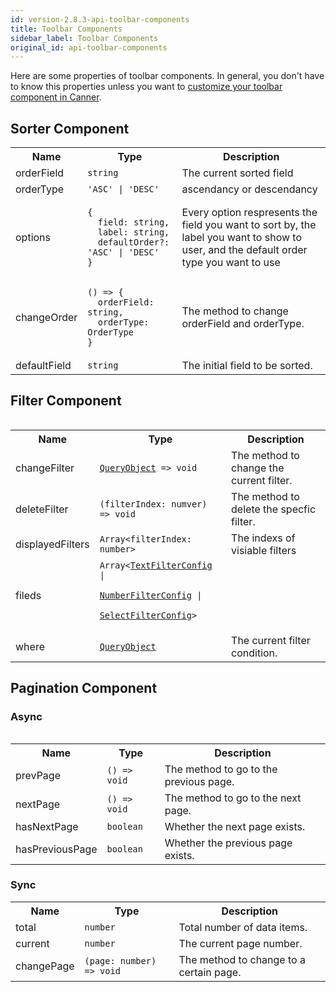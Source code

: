 ```yaml
---
id: version-2.8.3-api-toolbar-components
title: Toolbar Components
sidebar_label: Toolbar Components
original_id: api-toolbar-components
---
```



Here are some properties of toolbar components. In general, you don't have to know this properties unless you want to [customize your toolbar component in Canner](guides-customized-toolbar).

## Sorter Component

<table>
  <tr>
    <th>Name</th>
    <th>Type</th>
    <th>Description</th>
  </tr>
  <tr>
    <td>orderField</td>
    <td><code>string</code></td>
    <td>The current sorted field</td>
  </td>
  <tr>
    <td>orderType</td>
    <td><code>'ASC' | 'DESC'</code></td>
    <td>ascendancy or descendancy</td>
  </tr>
  <tr>
    <td>options</td>
    <td width="30%">
      <pre><code>{
  field: string,
  label: string,
  defaultOrder?: 'ASC' | 'DESC'
}</code></pre>
    </td>
    <td>Every option respresents the field you want to sort by, the label you want to show to user, and the default order type you want to use</td>
  </tr>
  <tr>
    <td>changeOrder</td>
    <td>
      <pre><code>() => {
  orderField: string,
  orderType: OrderType
}</code></pre>
    </td>
    <td>The method to change orderField and orderType.</td>
  </tr>
  <tr>
    <td>defaultField</td>
    <td><code>string</code></td>
    <td>The initial field to be sorted.</td>
  </tr>
<table>

## Filter Component

<table>
  <tr>
    <th>Name</th>
    <th>Type</th>
    <th>Description</th>
  </tr>
  <tr>
    <td>changeFilter</td>
    <td><code><a href="api-types#queryobject">QueryObject</a> => void</code></td>
    <td>The method to change the current filter.</td>
  </tr>
  <tr>
    <td>deleteFilter</td>
    <td><code>(filterIndex: numver) => void</code></td>
    <td>The method to delete the specfic filter.</td>
  </tr>
  <tr>
    <td>displayedFilters</td>
    <td><code>Array&lt;filterIndex: number></code></td>
    <td>The indexs of visiable filters</td>
  </tr>
  <tr>
    <td>fileds</td>
    <td>
      <code>Array&lt;<a href="api-types#textfilter">TextFilterConfig</a> | 
        <a href="api-types#numberfilter">NumberFilterConfig</a> | 
        <a href="api-types#selectfilter">SelectFilterConfig</a>>
      </code>
    </td>
    <td></td>
  </tr>
  <tr>
    <td>where</td>
    <td><code><a href="api-types#queryobject">QueryObject</a></code></td>
    <td>The current filter condition.</td>
  </tr>
<table>

## Pagination Component

### Async

<table>
  <tr>
    <th>Name</th>
    <th>Type</th>
    <th>Description</th>
  </tr>
  <tr>
    <td>prevPage</td>
    <td><code>() => void</code></td>
    <td>The method to go to the previous page.</td>
  </tr>
  <tr>
    <td>nextPage</td>
    <td><code>() => void</code></td>
    <td>The method to go to the next page.</td>
  </tr>
  <tr>
    <td>hasNextPage</td>
    <td><code>boolean</code></td>
    <td>Whether the next page exists.</td>
  </tr>
  <tr>
    <td>hasPreviousPage</td>
    <td><code>boolean</code></td>
    <td>Whether the previous page exists.</td>
  </tr>
</table>


### Sync

<table>
  <tr>
    <th>Name</th>
    <th>Type</th>
    <th>Description</th>
  </tr>
  <tr>
    <td>total</td>
    <td><code>number</code></td>
    <td>Total number of data items.</td>
  </tr>
   <tr>
    <td>current</td>
    <td><code>number</code></td>
    <td>The current page number.</td>
  </tr>
  <tr>
    <td>changePage</td>
    <td><code>(page: number) => void</code></td>
    <td>The method to change to a certain page.</td>
  </tr>
</table>

